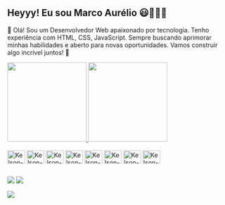 ## Heyyy! Eu sou Marco Aurélio 😃👨🏿‍💻

👋 Olá! Sou um Desenvolvedor Web apaixonado por tecnologia. Tenho experiência com HTML, CSS, JavaScript. Sempre buscando aprimorar minhas habilidades e aberto para novas oportunidades. Vamos construir algo incrível juntos! 🚀


<div>
  <a href="https://www.instagram.com/marcoborgesdev/?hl=pt-br">
    <img height="180em" src="https://github-readme-stats.vercel.app/api?username=doctorscript08&count_private=true&theme=shadow_red&show_icons=true)](https://github.com/doctorscript08/github-readme-stats">
    <img height="180em" src="https://github-readme-stats.vercel.app/api/top-langs/?username=doctorscript08&layout=compact&theme=shadow_red">
  </a>
</div>

<div style="display: inline_block"><br>
  <img align="center" alt="Kelson-HTML" height="30" width="40" src="https://cdn.jsdelivr.net/gh/devicons/devicon@latest/icons/html5/html5-original.svg">
  <img align="center" alt="Kelson-HTML" height="30" width="40" src="https://cdn.jsdelivr.net/gh/devicons/devicon@latest/icons/css3/css3-original.svg">
  <img align="center" alt="Kelson-HTML" height="30" width="40" src="https://cdn.jsdelivr.net/gh/devicons/devicon@latest/icons/javascript/javascript-original.svg">
  <img align="center" alt="Kelson-HTML" height="30" width="40" src="https://cdn.jsdelivr.net/gh/devicons/devicon@latest/icons/php/php-original.svg">
  <img align="center" alt="Kelson-HTML" height="30" width="40" src="https://cdn.jsdelivr.net/gh/devicons/devicon@latest/icons/react/react-original.svg">
  <img align="center" alt="Kelson-HTML" height="30" width="40" src="https://cdn.jsdelivr.net/gh/devicons/devicon@latest/icons/tailwindcss/tailwindcss-original-wordmark.svg">
  <img align="center" alt="Kelson-HTML" height="30" width="40" src="https://cdn.jsdelivr.net/gh/devicons/devicon@latest/icons/mysql/mysql-original.svg">
  <img align="center" alt="Kelson-HTML" height="30" width="40" src="https://cdn.jsdelivr.net/gh/devicons/devicon@latest/icons/git/git-original.svg">
</div>

##

<div>
  <a href="https://www.instagram.com/doc_script/?hl=pt-br" target="_blank"><img src="https://img.shields.io/badge/Instagram-E4405F?style=for-the-badge&logo=instagram&logoColor=white"></a>
  <a href="https://https://wa.link/ic6v4c" target="_blank"><img src="https://img.shields.io/badge/WhatsApp-25D366?style=for-the-badge&logo=whatsapp&logoColor=white"></a>
  
  <a href="https://www.linkedin.com/in/marco-aur%C3%A9lio-borges-64b6a7153/" target="_blank"><img src="https://img.shields.io/badge/LinkedIn-0077B5?style=for-the-badge&logo=linkedin&logoColor=white"></a>
</div>
